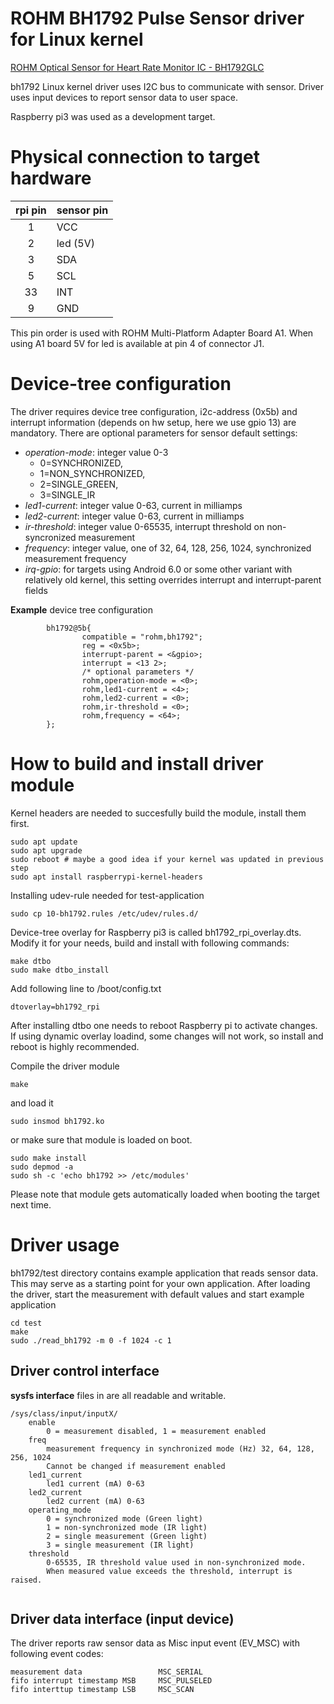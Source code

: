 # ROHM BH1792 Pulse Sensor driver for Linux kernel #

[ROHM Optical Sensor for Heart Rate Monitor IC - BH1792GLC](http://www.rohm.com/web/global/datasheet/BH1792GLC/bh1792glc-e)

bh1792 Linux kernel driver uses I2C bus to communicate with sensor. Driver uses input devices to report sensor data to user space.

Raspberry pi3 was used as a development target.

# Physical connection to target hardware

|rpi pin | sensor pin |
|:------:|------------|
|   1    | VCC        |
|   2    | led (5V)   |
|   3    | SDA        |
|   5    | SCL        |
|   33   | INT        |
|   9    | GND        |

This pin order is used with ROHM Multi-Platform Adapter Board A1. When using A1 board 5V for led is available at pin 4 of connector J1.

# Device-tree configuration #

The driver requires device tree configuration, i2c-address (0x5b) and interrupt information (depends on hw setup, here we use gpio 13) are mandatory. There are optional parameters for sensor default settings:

- *operation-mode*: integer value 0-3 
  -  0=SYNCHRONIZED,
  -  1=NON_SYNCHRONIZED,
  -  2=SINGLE_GREEN,
  -  3=SINGLE_IR
- *led1-current*: integer value 0-63, current in milliamps
- *led2-current*: integer value 0-63, current in milliamps
- *ir-threshold*: integer value 0-65535, interrupt threshold on non-syncronized measurement
- *frequency*: integer value, one of 32, 64, 128, 256, 1024, synchronized measurement frequency
- *irq-gpio*: for targets using Android 6.0 or some other variant with relatively old kernel, this setting overrides interrupt and interrupt-parent fields

**Example** device tree configuration
```
        bh1792@5b{
                compatible = "rohm,bh1792";
                reg = <0x5b>;
                interrupt-parent = <&gpio>;
                interrupt = <13 2>;
                /* optional parameters */
                rohm,operation-mode = <0>;
                rohm,led1-current = <4>;
                rohm,led2-current = <0>;
                rohm,ir-threshold = <0>;
                rohm,frequency = <64>;
        };

```


# How to build and install driver module #

Kernel headers are needed to succesfully build the module, install them first.
```
sudo apt update
sudo apt upgrade
sudo reboot # maybe a good idea if your kernel was updated in previous step
sudo apt install raspberrypi-kernel-headers
```

Installing udev-rule needed for test-application
```
sudo cp 10-bh1792.rules /etc/udev/rules.d/
```
Device-tree overlay for Raspberry pi3 is called bh1792_rpi_overlay.dts. Modify it for your needs, build and install with following commands:
```
make dtbo
sudo make dtbo_install
```
Add following line to /boot/config.txt
```
dtoverlay=bh1792_rpi
```
After installing dtbo one needs to reboot Raspberry pi to activate changes. If using dynamic overlay loadind, some changes will not work, so install and reboot is highly recommended.

Compile the driver module
```
make
```
and load it
```
sudo insmod bh1792.ko
```
or make sure that module is loaded on boot.

```
sudo make install
sudo depmod -a
sudo sh -c 'echo bh1792 >> /etc/modules'

```
Please note that module gets automatically loaded when booting the target next time.


# Driver usage #

bh1792/test directory contains example application that reads sensor data. This may serve as a starting point for your own application. After loading the driver, start the measurement with default values and start example application
```
cd test
make
sudo ./read_bh1792 -m 0 -f 1024 -c 1
```

## Driver control interface ##

**sysfs interface**
files in are all readable and writable.
```
/sys/class/input/inputX/
	enable
		0 = measurement disabled, 1 = measurement enabled
	freq
		measurement frequency in synchronized mode (Hz) 32, 64, 128, 256, 1024
		Cannot be changed if measurement enabled
	led1_current
		led1 current (mA) 0-63
	led2_current
		led2 current (mA) 0-63
	operating_mode
		0 = synchronized mode (Green light)
		1 = non-synchronized mode (IR light)
		2 = single measurement (Green light)
		3 = single measurement (IR light)
	threshold
		0-65535, IR threshold value used in non-synchronized mode.
		When measured value exceeds the threshold, interrupt is raised.


```

## Driver data interface (input device) ##

The driver reports raw sensor data as Misc input event (EV_MSC)
with following event codes:
```
measurement data                 MSC_SERIAL
fifo interrupt timestamp MSB     MSC_PULSELED
fifo interttup timestamp LSB     MSC_SCAN
```
